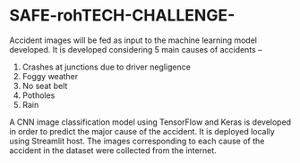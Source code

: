 # SAFE-rohTECH-CHALLENGE-
Accident images will be fed as input to the machine learning model developed. It is developed considering 5 main causes of accidents –
1.	Crashes at junctions due to driver negligence
2.	Foggy weather
3.	No seat belt 
4.	Potholes
5.	Rain

A CNN image classification model using TensorFlow and Keras is developed in order to predict the major cause of the accident. It is deployed locally using Streamlit host. The images corresponding to each cause of the accident in the dataset were collected from the internet.  
